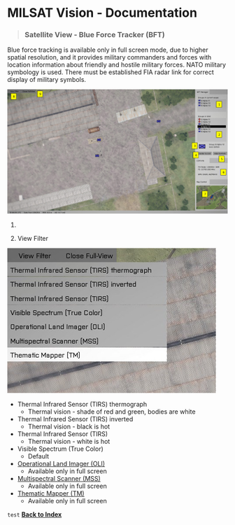 # MILSAT Vision - Documentation
> ### Satellite View - Blue Force Tracker (BFT)

Blue force tracking is available only in full screen mode, due to higher spatial resolution, and it provides military commanders and forces with location information about friendly and hostile military forces. NATO military symbology is used. There must be established FIA radar link for correct display of military symbols.

![BFT](img/sat_full_view.png)

1. 

2. View Filter

![View Filter](img/sat_view_filter.jpg)
- Thermal Infrared Sensor (TIRS) thermograph
  - Thermal vision - shade of red and green, bodies are white
- Thermal Infrared Sensor (TIRS) inverted
  - Thermal vision - black is hot
- Thermal Infrared Sensor (TIRS)
  - Thermal vision - white is hot
- Visible Spectrum (True Color)
  - Default
- [Operational Land Imager (OLI)](https://landsat.gsfc.nasa.gov/operational-land-imager-oli/)
  - Available only in full screen
- [Multispectral Scanner (MSS)](https://landsat.gsfc.nasa.gov/the-multispectral-scanner-system/)
  - Available only in full screen
- [Thematic Mapper (TM)](https://landsat.gsfc.nasa.gov/the-thematic-mapper/)
  - Available only in full screen

`test`
**[Back to Index](index.md)**
